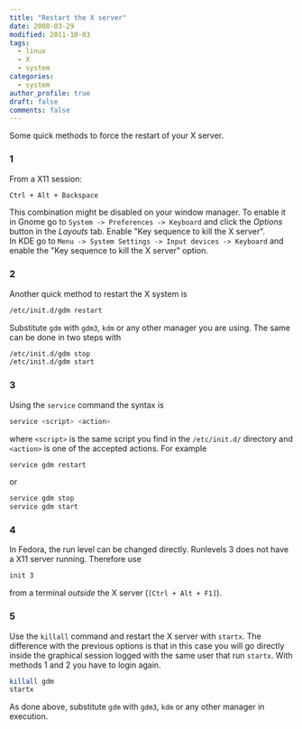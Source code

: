 ```yaml
---
title: "Restart the X server"
date: 2008-03-29
modified: 2011-10-03
tags:
  - linux
  - X
  - system
categories:
  - system
author_profile: true
draft: false
comments: false
---
```


Some quick methods to force the restart of your X server.

### 1

From a X11 session:

```bash
Ctrl + Alt + Backspace
```

This combination might be disabled on your window manager. To enable it in Gnome go to `System -> Preferences -> Keyboard` and click the _Options_ button in the _Layouts_ tab. Enable "Key sequence to kill the X server".\
In KDE go to `Menu -> System Settings -> Input devices -> Keyboard` and enable the "Key sequence to kill the X server" option.

### 2

Another quick method to restart the X system is

```bash
/etc/init.d/gdm restart
```

Substitute `gdm` with `gdm3`, `kdm` or any other manager you are using. The same can be done in two steps with

```bash
/etc/init.d/gdm stop
/etc/init.d/gdm start
```

### 3

Using the `service` command the syntax is

```bash
service <script> <action>
```

where `<script>` is the same script you find in the `/etc/init.d/` directory and `<action>` is one of the accepted actions. For example

```bash
service gdm restart
```

or

```bash
service gdm stop
service gdm start
```

### 4

In Fedora, the run level can be changed directly. Runlevels 3 does not have a X11 server running. Therefore use

```bash
init 3
```

from a terminal _outside_ the X server (`[Ctrl + Alt + F1]`).

### 5

Use the `killall` command and restart the X server with `startx`. The difference with the previous options is that in this case you will go directly inside the graphical session logged with the same user that run `startx`. With methods 1 and 2 you have to login again.

```bash
killall gdm
startx
```

As done above, substitute `gdm` with `gdm3`, `kdm` or any other manager in execution.

